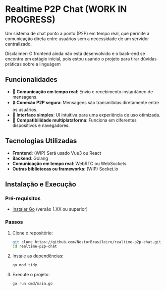 # Realtime P2P Chat  (WORK IN PROGRESS)

Um sistema de chat ponto a ponto (P2P) em tempo real, que permite a comunicação direta entre usuários sem a necessidade de um servidor centralizado.  

Disclaimer: O frontend ainda não está desenvolvido e o back-end se encontra em estágio inicial, pois estou usando o projeto para tirar dúvidas práticas sobre a linguágem

## Funcionalidades  

- 📡 **Comunicação em tempo real**: Envio e recebimento instantâneo de mensagens.  
- 🔒 **Conexão P2P segura**: Mensagens são transmitidas diretamente entre os usuários.  
- 💬 **Interface simples**: UI intuitiva para uma experiência de uso otimizada.  
- 📱 **Compatibilidade multiplataforma**: Funciona em diferentes dispositivos e navegadores.  

## Tecnologias Utilizadas  

- **Frontend**: (WIP) Será usado Vue3 ou React 
- **Backend**: Golang
- **Comunicação em tempo real**: WebRTC ou WebSockets  
- **Outras bibliotecas ou frameworks**: (WIP) Socket.io 

## Instalação e Execução  

### Pré-requisitos  

- [Instalar Go](https://golang.org/dl/) (versão 1.XX ou superior)  

### Passos  

1. Clone o repositório:  
   ```bash
   git clone https://github.com/NestorBrasileiro/realtime-p2p-chat.git
   cd realtime-p2p-chat
   
2. Instale as dependências:
   ```bash
   go mod tidy

3. Execute o projeto:
   ```bash
   go run cmd/main.go


